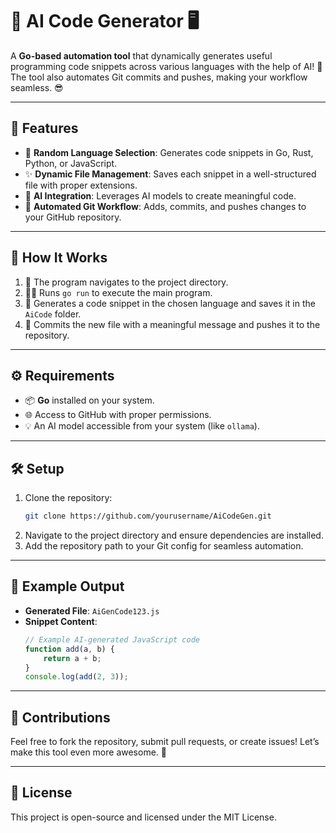 # 🧠 AI Code Generator 🖥️

A **Go-based automation tool** that dynamically generates useful programming code snippets across various languages with the help of AI! 🚀 The tool also automates Git commits and pushes, making your workflow seamless. 😎

---

## 🌟 Features

- 🎲 **Random Language Selection**: Generates code snippets in Go, Rust, Python, or JavaScript.  
- ✨ **Dynamic File Management**: Saves each snippet in a well-structured file with proper extensions.  
- 🤖 **AI Integration**: Leverages AI models to create meaningful code.  
- 🔄 **Automated Git Workflow**: Adds, commits, and pushes changes to your GitHub repository.  

---

## 🚀 How It Works

1. 🏰 The program navigates to the project directory.
2. 🧑‍💻 Runs `go run` to execute the main program.
3. 📂 Generates a code snippet in the chosen language and saves it in the `AiCode` folder.
4. 📝 Commits the new file with a meaningful message and pushes it to the repository.  

---

## ⚙️ Requirements

- 📦 **Go** installed on your system.  
- 🌐 Access to GitHub with proper permissions.  
- 💡 An AI model accessible from your system (like `ollama`).  

---

## 🛠️ Setup

1. Clone the repository:
   ```bash
   git clone https://github.com/yourusername/AiCodeGen.git
   ```
2. Navigate to the project directory and ensure dependencies are installed.
3. Add the repository path to your Git config for seamless automation.

---

## 🌟 Example Output

- **Generated File**: `AiGenCode123.js`  
- **Snippet Content**:
  ```javascript
  // Example AI-generated JavaScript code
  function add(a, b) {
      return a + b;
  }
  console.log(add(2, 3));
  ```

---

## 🤝 Contributions

Feel free to fork the repository, submit pull requests, or create issues! Let’s make this tool even more awesome. 🎉

--- 

## 📜 License

This project is open-source and licensed under the MIT License.
